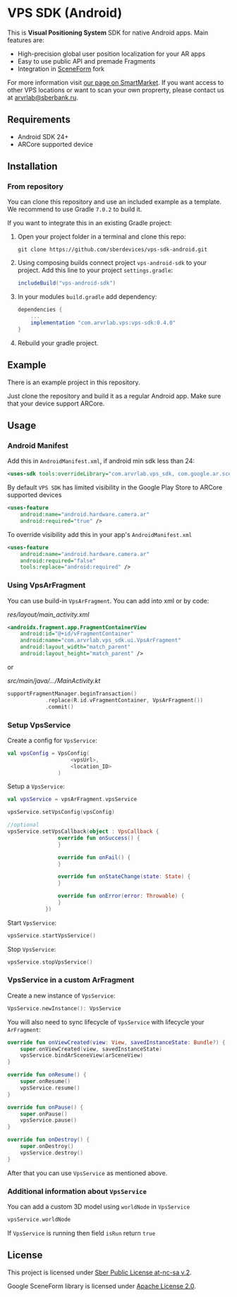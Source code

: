 # VPS SDK (Android)

This is **Visual Positioning System** SDK for native Android apps. Main features are:
- High-precision global user position localization for your AR apps
- Easy to use public API and premade Fragments
- Integration in [SceneForm](https://github.com/google-ar/sceneform-android-sdk) fork

For more information visit [our page on SmartMarket](https://developers.sber.ru/portal/tools/visual-positioning-system-sdk). If you want access to other VPS locations or want to scan your own proprerty, please contact us at <arvrlab@sberbank.ru>.

## Requirements
- Android SDK 24+
- ARCore supported device

## Installation

### From repository

You can clone this repository and use an included example as a template. We recommend to use Gradle `7.0.2` to build it.

If you want to integrate this in an existing Gradle project:

1. Open your project folder in a terminal and clone this repo:
    ```shell
    git clone https://github.com/sberdevices/vps-sdk-android.git
    ```

2. Using composing builds connect project `vps-android-sdk` to your project. Add this line to your project `settings.gradle`:
    ```gradle
    includeBuild("vps-android-sdk")
    ```

3. In your modules `build.gradle` add dependency:
    ```gradle
    dependencies {
        ...
        implementation "com.arvrlab.vps:vps-sdk:0.4.0"
    }
    ```

4. Rebuild your gradle project.

## Example

There is an example project in this repository. 

Just clone the repository and build it as a regular Android app. Make sure that your device support ARCore.

## Usage

### Android Manifest

Add this in `AndroidManifest.xml`, if android min sdk less than 24: 

```xml
<uses-sdk tools:overrideLibrary="com.arvrlab.vps_sdk, com.google.ar.sceneform.ux" />
```

By default `VPS SDK` has limited visibility in the Google Play Store to ARCore supported devices

```xml
<uses-feature
    android:name="android.hardware.camera.ar"
    android:required="true" />
```

To override visibility add this in your app's `AndroidManifest.xml`

```xml
<uses-feature
    android:name="android.hardware.camera.ar"
    android:required="false"
    tools:replace="android:required" />
```

### Using VpsArFragment

You can use build-in `VpsArFragment`. You can add into xml or by code:

*res/layout/main_activity.xml*
```xml
<androidx.fragment.app.FragmentContainerView
    android:id="@+id/vFragmentContainer"
    android:name="com.arvrlab.vps_sdk.ui.VpsArFragment"
    android:layout_width="match_parent"
    android:layout_height="match_parent" />
```
or

*src/main/java/…/MainActivity.kt*
```kotlin
supportFragmentManager.beginTransaction()
            .replace(R.id.vFragmentContainer, VpsArFragment())
            .commit()
```

### Setup VpsService

Create a config for `VpsService`:

```kotlin
val vpsConfig = VpsConfig(
                    <vpsUrl>,
                    <location_ID>
                )
```

Setup a `VpsService`:

```kotlin
val vpsService = vpsArFragment.vpsService

vpsService.setVpsConfig(vpsConfig)

//optional
vpsService.setVpsCallback(object : VpsCallback {
                override fun onSuccess() {
                }

                override fun onFail() {
                }

                override fun onStateChange(state: State) {
                }

                override fun onError(error: Throwable) {
                }
            })
```

Start `VpsService`:

```kotlin
vpsService.startVpsService()
```

Stop `VpsService`:

```kotlin
vpsService.stopVpsService()
```

### VpsService in a custom ArFragment

Create a new instance of `VpsService`:
```kotlin
VpsService.newInstance(): VpsService
```

You will also need to sync lifecycle of `VpsService` with lifecycle your `ArFragment`:
```kotlin
override fun onViewCreated(view: View, savedInstanceState: Bundle?) {
    super.onViewCreated(view, savedInstanceState)
    vpsService.bindArSceneView(arSceneView)
}

override fun onResume() {
    super.onResume()
    vpsService.resume()
}

override fun onPause() {
    super.onPause()
    vpsService.pause()
}

override fun onDestroy() {
    super.onDestroy()
    vpsService.destroy()
}
```

After that you can use `VpsService` as mentioned above.


### Additional information about `VpsService`

You can add a custom 3D model using `worldNode` in `VpsService`

```kotlin
vpsService.worldNode
```

If `VpsService` is running then field `isRun` return `true`

## License

This project is licensed under [Sber Public License at-nc-sa v.2](LICENSE).

Google SceneForm library is licensed under [Apache License 2.0](https://github.com/google-ar/sceneform-android-sdk/blob/master/LICENSE).
